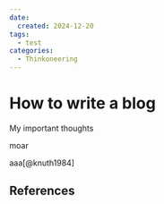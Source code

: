```yaml
---
date:
  created: 2024-12-20
tags:
  - test
categories:
  - Thinkoneering
---
```


# How to write a blog

My important thoughts

<!-- more -->

moar

aaa[@knuth1984]

## References
